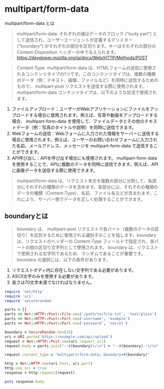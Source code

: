 # multipart/form-data

multipart/form-data とは

>multipart/form-data: それぞれの値はデータのブロック ("body part") として送信され、ユーザーエージェントが定義するデリミター ("boundary") がそれぞれの部分を区切ります。キーはそれぞれの部分の Content-Disposition ヘッダーの中で与えられます。
https://developer.mozilla.org/ja/docs/Web/HTTP/Methods/POST

>Content-Type: multipart/form-data は、HTMLフォームの送信に使用されるコンテンツタイプの1つです。このコンテンツタイプは、複数の種類のデータ（例：テキスト、画像、ファイルなど）を同時に送信するためのもので、 multipart-post リクエストを送信する際に使用されます。
multipart/form-data コンテンツタイプは、以下のような状況で使用されます。
1. ファイルアップロード：ユーザーがWebアプリケーションにファイルをアップロードする場合に使用されます。例えば、写真や動画をアップロードする場合、 multipart-form-data を使用して、ファイルデータとその他のテキストデータ（例：写真のタイトルや説明）を同時に送信できます。
1. Webフォームの送信：Webフォームに入力された情報をサーバーに送信する場合に使用されます。例えば、ユーザーのお問い合わせフォームに入力された名前、メールアドレス、メッセージを multipart-form-data で送信することができます。
1. API呼び出し：APIを呼び出す場合にも使用されます。 multipart-form-data を使用することで、APIに複数のデータを同時に送信できます。例えば、APIに画像データを送信する際に使用できます。

>multipart/form-data は、リクエスト本文を複数の部分に分割して、各部分にそれぞれの種類のデータを含めます。各部分には、それぞれの種類のデータの種類（Content-Type）、名前、ファイル名などが含まれます。これにより、サーバー側でデータを正しく処理することができます。

## boundaryとは

>boundary は、 multipart-post リクエストで各パート（複数のデータの区切り）を区別するために使用される識別子のことを指します。boundary は、リクエストのヘッダーの Content-Type フィールドで指定され、各パートの間の区切り文字列として使用されます。
boundary は、リクエストで使用される文字列であるため、ランダムであることが重要です。boundary の選択には、以下の条件があります。
1. リクエストボディ内に存在しない文字列である必要があります。
1. ASCII文字のみを使用する必要があります。
1. 長さは70文字未満でなければなりません。


```ruby
require 'net/http'
require 'uri'
require 'securerandom'

parts = []
parts << Net::HTTP::Post::File.new('/path/to/file.txt', 'text/plain')
parts << Net::HTTP::Post::Part.new('username', 'example')
parts << Net::HTTP::Post::Part.new('password', 'secret')

boundary = SecureRandom.hex(16)
uri = URI.parse('https://example.com/api/upload')
request = Net::HTTP::Post.new(uri.request_uri)
request.body = parts.join("--#{boundary}\r\n") + "--#{boundary}--\r\n"

request.content_type = "multipart/form-data; boundary=#{boundary}"

http = Net::HTTP.new(uri.host, uri.port)
http.use_ssl = true
response = http.request(request)

puts response.body
```